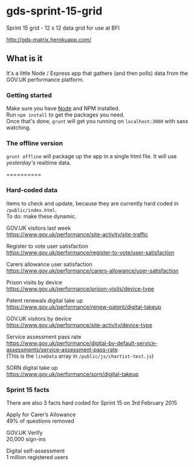 # gds-sprint-15-grid
Sprint 15 grid - 12 x 12 data grid for use at BFI

http://gds-matrix.herokuapp.com/

## What is it

It's a little Node / Express app that gathers (and then polls) data from the GOV.UK performance platform.

### Getting started

Make sure you have [Node](http://nodejs.org/) and NPM installed.<br>
Run ``` npm install ``` to get the packages you need.<br>
Once that's done, ``` grunt ``` will get you running on ``` localhost:3000 ``` with sass watching.

### The offline version

```grunt offline``` will package up the app in a single html file. It will use _yesterday's_ realtime data.

==========

### Hard-coded data

Items to check and update, because they are currently hard coded in ``` /public/index.html ```.<br>
To do: make these dynamic.

GOV.UK visitors last week<br>
https://www.gov.uk/performance/site-activity/site-traffic

Register to vote user satisfaction<br>
https://www.gov.uk/performance/register-to-vote/user-satisfaction

Carers allowance user satisfaction<br>
https://www.gov.uk/performance/carers-allowance/user-satisfaction

Prison visits by device<br>
https://www.gov.uk/performance/prison-visits/device-type

Patent renewals digital take up<br>
https://www.gov.uk/performance/renew-patent/digital-takeup

GOV.UK visitors by device<br>
https://www.gov.uk/performance/site-activity/device-type

Service assessment pass rate<br>
https://www.gov.uk/performance/digital-by-default-service-assessments/service-assessment-pass-rate<br>
(This is the ``` lineData ``` array in ``` /public/js/chartist-test.js ```)

SORN digital take up<br>
https://www.gov.uk/performance/sorn/digital-takeup

### Sprint 15 facts

There are also 3 facts hard coded for Sprint 15 on 3rd February 2015

Apply for Carer’s Allowance<br>
49% of questions removed

GOV.UK Verify<br>
20,000 sign-ins

Digital self-assessment<br>
1 million registered users
